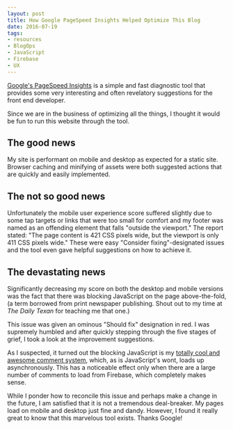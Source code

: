```yaml
---
layout: post
title: How Google PageSpeed Insights Helped Optimize This Blog
date: 2016-07-19
tags:
- resources
- BlogOps
- JavaScript
- Firebase
- UX
---
```

[Google's PageSpeed Insights](https://developers.google.com/speed/pagespeed/insights/) is a simple and fast diagnostic tool that provides some very interesting and often revelatory suggestions for the front end developer. <!-- more -->

Since we are in the business of optimizing all the things, I thought it would be fun to run this website through the tool. 

## The good news
My site is performant on mobile and desktop as expected for a static site. Browser caching and minifying of assets were both suggested actions that are quickly and easily implemented. 

## The not so good news
Unfortunately the mobile user experience score suffered slightly due to some tap targets or links that were too small for comfort and my footer was named as an offending element that falls "outside the viewport." The report stated: "The page content is 421 CSS pixels wide, but the viewport is only 411 CSS pixels wide." These were easy "Consider fixing"-designated issues and the tool even gave helpful suggestions on how to achieve it. 

## The devastating news
Significantly decreasing my score on both the desktop and mobile versions was the fact that there was blocking JavaScript on the page above-the-fold, (a term borrowed from print newspaper publishing. Shout out to my time at <i>The Daily Texan</i> for teaching me that one.) 

This issue was given an ominous "Should fix" designation in red. I was supremely humbled and after quickly stepping through the five stages of grief, I took a look at the improvement suggestions. 

As I suspected, it turned out the blocking JavaScript is my [totally cool and awesome comment system](/blog/never-read-the-comments), which, as is JavaScript's wont, loads up asynchronously. This has a noticeable effect only when there are a large number of comments to load from Firebase, which completely makes sense. 

While I ponder how to reconcile this issue and perhaps make a change in the future, I am satisfied that it is not a tremendous deal-breaker. My pages load on mobile and desktop just fine and dandy. However, I found it really great to know that this marvelous tool exists. Thanks Google!
